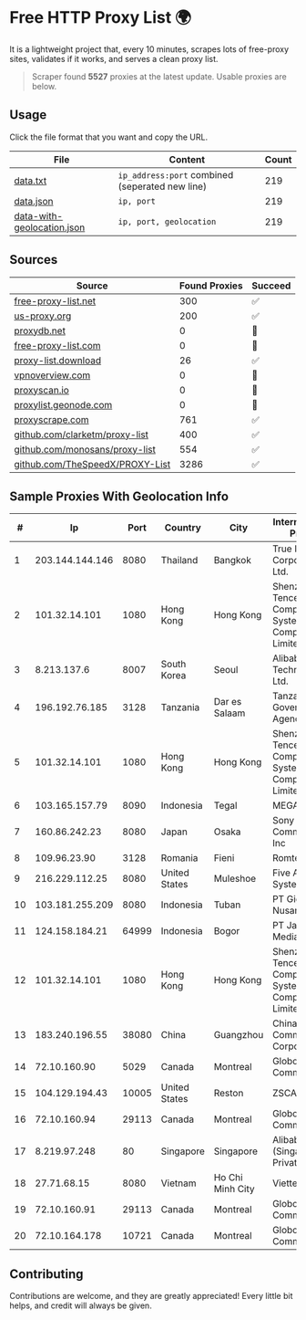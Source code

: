 
# Free HTTP Proxy List 🌍

It is a lightweight project that, every 10 minutes, scrapes lots of free-proxy sites, validates if it works, and serves a clean proxy list.


> Scraper found **5527** proxies at the latest update. Usable proxies are below.

## Usage

Click the file format that you want and copy the URL.


|File|Content|Count|
|----|-------|-----|
|[data.txt](https://raw.githubusercontent.com/themiralay/Proxy-List-World/master/data.txt)|`ip_address:port` combined (seperated new line)|219|
|[data.json](https://raw.githubusercontent.com/themiralay/Proxy-List-World/master/data.json)|`ip, port`|219|
|[data-with-geolocation.json](https://raw.githubusercontent.com/themiralay/Proxy-List-World/master/data-with-geolocation.json)|`ip, port, geolocation`|219|

## Sources

|Source|Found Proxies|Succeed|
|------|-------------|-------|
|[free-proxy-list.net](https://free-proxy-list.net)|300|✅|
|[us-proxy.org](https://www.us-proxy.org)|200|✅|
|[proxydb.net](http://proxydb.net)|0|🚫|
|[free-proxy-list.com](https://free-proxy-list.com/?page=&port=&type%5B%5D=http&type%5B%5D=https&up_time=0&search=Search)|0|🚫|
|[proxy-list.download](https://www.proxy-list.download/HTTP)|26|✅|
|[vpnoverview.com](https://vpnoverview.com/privacy/anonymous-browsing/free-proxy-servers)|0|🚫|
|[proxyscan.io](https://www.proxyscan.io)|0|🚫|
|[proxylist.geonode.com](https://proxylist.geonode.com/api/proxy-list?limit=300&page=1&sort_by=lastChecked&sort_type=desc&protocols=http,https)|0|🚫|
|[proxyscrape.com](https://api.proxyscrape.com/v2/?request=displayproxies&protocol=http&timeout=10000&country=all&ssl=all&anonymity=all)|761|✅|
|[github.com/clarketm/proxy-list](https://raw.githubusercontent.com/clarketm/proxy-list/master/proxy-list-raw.txt)|400|✅|
|[github.com/monosans/proxy-list](https://raw.githubusercontent.com/monosans/proxy-list/main/proxies/http.txt)|554|✅|
|[github.com/TheSpeedX/PROXY-List](https://raw.githubusercontent.com/TheSpeedX/PROXY-List/master/http.txt)|3286|✅|


## Sample Proxies With Geolocation Info

|#|Ip|Port|Country|City|Internet Service Provider|
|-|--|----|-------|----|-------------------------|
|1|203.144.144.146|8080|Thailand|Bangkok|True Internet Corporation CO. Ltd.|
|2|101.32.14.101|1080|Hong Kong|Hong Kong|Shenzhen Tencent Computer Systems Company Limited|
|3|8.213.137.6|8007|South Korea|Seoul|Alibaba (US) Technology Co., Ltd.|
|4|196.192.76.185|3128|Tanzania|Dar es Salaam|Tanzania e-Government Agency|
|5|101.32.14.101|1080|Hong Kong|Hong Kong|Shenzhen Tencent Computer Systems Company Limited|
|6|103.165.157.79|8090|Indonesia|Tegal|MEGADATA-ISP|
|7|160.86.242.23|8080|Japan|Osaka|Sony Network Communications Inc|
|8|109.96.23.90|3128|Romania|Fieni|Romtelecom|
|9|216.229.112.25|8080|United States|Muleshoe|Five Area Systems, LLC|
|10|103.181.255.209|8080|Indonesia|Tuban|PT Giga Digital Nusantara|
|11|124.158.184.21|64999|Indonesia|Bogor|PT Jala Lintas Media|
|12|101.32.14.101|1080|Hong Kong|Hong Kong|Shenzhen Tencent Computer Systems Company Limited|
|13|183.240.196.55|38080|China|Guangzhou|China Mobile Communications Corporation|
|14|72.10.160.90|5029|Canada|Montreal|GloboTech Communications|
|15|104.129.194.43|10005|United States|Reston|ZSCALER, INC.|
|16|72.10.160.94|29113|Canada|Montreal|GloboTech Communications|
|17|8.219.97.248|80|Singapore|Singapore|Alibaba Cloud (Singapore) Private Limited|
|18|27.71.68.15|8080|Vietnam|Ho Chi Minh City|Viettel Group|
|19|72.10.160.91|29113|Canada|Montreal|GloboTech Communications|
|20|72.10.164.178|10721|Canada|Montreal|GloboTech Communications|



## Contributing

Contributions are welcome, and they are greatly appreciated! Every
little bit helps, and credit will always be given.

